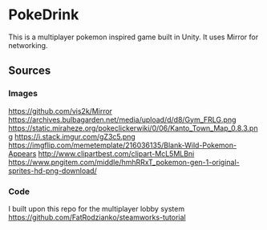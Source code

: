 # PokeDrink

This is a multiplayer pokemon inspired game built in Unity.
It uses Mirror for networking.

## Sources
### Images
https://github.com/vis2k/Mirror
https://archives.bulbagarden.net/media/upload/d/d8/Gym_FRLG.png
https://static.miraheze.org/pokeclickerwiki/0/06/Kanto_Town_Map_0.8.3.png
https://i.stack.imgur.com/gZ3c5.png
https://imgflip.com/memetemplate/216036135/Blank-Wild-Pokemon-Appears
http://www.clipartbest.com/clipart-McL5MLBni
https://www.pngitem.com/middle/hmhRRxT_pokemon-gen-1-original-sprites-hd-png-download/
### Code
I built upon this repo for the multiplayer lobby system
https://github.com/FatRodzianko/steamworks-tutorial
